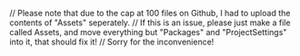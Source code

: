 // Please note that due to the cap at 100 files on Github, I had to upload the contents of "Assets" seperately.
// If this is an issue, please just make a file called Assets, and move everything but "Packages" and "ProjectSettings" into it, that should fix it!
// Sorry for the inconvenience!
